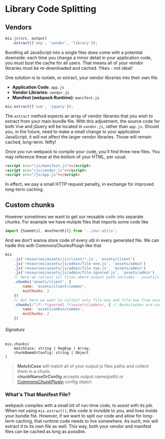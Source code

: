 # Library Code Splitting

## Vendors

```js
mix.js(src, output)
   .extract(['any', 'vendor', 'library']);
```

Bundling all JavaScript into a single files does come with a potential downside: each time you change a minor detail in your application code, you must bust the cache for all users. That means all of your vendor libraries must be re-downloaded and cached. Yikes - not ideal!

One solution is to isolate, or extract, your vendor libraries into their own file.

* **Application Code**: `app.js`
* **Vendor Libraries**: `vendor.js`
* **Manifest \(webpack Runtime\)**: `manifest.js`

```js
mix.extract(['vue', 'jquery']);
```

The `extract` method expects an array of vendor libraries that you wish to extract from your main bundle file. With this adjustment, the source code for both Vue and jQuery will be located in `vendor.js`, rather than `app.js`. Should you, in the future, need to make a small change to your application JavaScript, it will not affect the larger vendor libraries. Those will remain cached, long-term. Nifty!

Once you run webpack to compile your code, you'll find three new files. You may reference these at the bottom of your HTML, per usual.

```html
<script src="/js/manifest.js"></script>
<script src="/js/vendor.js"></script>
<script src="/js/app.js"></script>
```

In effect, we pay a small HTTP request penalty, in exchange for improved long-term caching.

## Custom chunks

However sometimes we want to get our reusable code into separate chunks.
For example we have mutiple files that imports some code like 
```js
import {SomeUtil, AnotherUtil} from '../our-utils';
```
And we don't wanna store code of every util in every generated file.
We can hadle this with CommonsChunksPluign like that

```js
mix
    .js('resources/assets/js/client/*.js', 'assets/client')
    .js('resources/assets/js/admin/file-one.js', 'assets/admin')
    .js('resources/assets/js/admin/file-two.js', 'assets/admin')
    .js('resources/assets/js/admin/file-ignored.js', 'assets/admin')
    // Here we collect all files where output path includes - assets/client
    .chunks('assets/client', {
        name: 'assets/client/common',
        minChunks: 2
    })
    // But here we want to collect only file-one and file-two from assets/admin
    .chunks(/^(?!.*ignored).*\\assets\\admin/, { // Backslashes are used in output paths only for Win32
        name: 'assets/admin/common',
        minChunks: 2
    })
```

###### Signature
```
mix.chunks(
    matchCase: string | RegExp | Array,
    chunkNameOrConfig: string | Object
)
```
> **MatchCase** will match all of your output js files paths and collect them in a chunk.  
> **chunkNameOrConfig** accepts output name(path) or [CommonsChunkPlugin](https://webpack.js.org/plugins/commons-chunk-plugin/) config object


### What's That Manifest File?

webpack compiles with a small bit of run-time code, to assist with its job. When not using `mix.extract()`, this code is invisible to you, and lives inside your bundle file. However, if we want to split our code and allow for long-term caching, that runtime code needs to live somewhere. As such, mix will extract it to its own file as well. This way, both your vendor and manifest files can be cached as long as possible.

